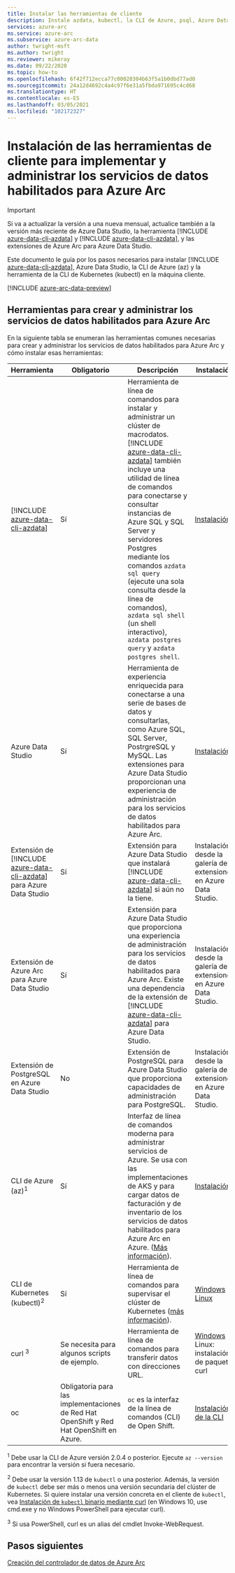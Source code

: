 ```yaml
---
title: Instalar las herramientas de cliente
description: Instale azdata, kubectl, la CLI de Azure, psql, Azure Data Studio (Insider) y la extensión ARC para Azure Data Studio
services: azure-arc
ms.service: azure-arc
ms.subservice: azure-arc-data
author: twright-msft
ms.author: twright
ms.reviewer: mikeray
ms.date: 09/22/2020
ms.topic: how-to
ms.openlocfilehash: 6f42f712ecca77c00020304b63f5a1b0dbd77ad0
ms.sourcegitcommit: 24a12d4692c4a4c97f6e31a5fbda971695c4cd68
ms.translationtype: HT
ms.contentlocale: es-ES
ms.lasthandoff: 03/05/2021
ms.locfileid: "102172327"
---
```

# <a name="install-client-tools-for-deploying-and-managing-azure-arc-enabled-data-services"></a>Instalación de las herramientas de cliente para implementar y administrar los servicios de datos habilitados para Azure Arc

> [!IMPORTANT]
> Si va a actualizar la versión a una nueva mensual, actualice también a la versión más reciente de Azure Data Studio, la herramienta [!INCLUDE [azure-data-cli-azdata](../../../includes/azure-data-cli-azdata.md)] y [!INCLUDE [azure-data-cli-azdata](../../../includes/azure-data-cli-azdata.md)], y las extensiones de Azure Arc para Azure Data Studio.

Este documento le guía por los pasos necesarios para instalar [!INCLUDE [azure-data-cli-azdata](../../../includes/azure-data-cli-azdata.md)], Azure Data Studio, la CLI de Azure (az) y la herramienta de la CLI de Kubernetes (kubectl) en la máquina cliente.

[!INCLUDE [azure-arc-data-preview](../../../includes/azure-arc-data-preview.md)]

## <a name="tools-for-creating-and-managing-azure-arc-enabled-data-services"></a>Herramientas para crear y administrar los servicios de datos habilitados para Azure Arc 

En la siguiente tabla se enumeran las herramientas comunes necesarias para crear y administrar los servicios de datos habilitados para Azure Arc y cómo instalar esas herramientas:

| Herramienta | Obligatorio | Descripción | Instalación |
|---|---|---|---|
| [!INCLUDE [azure-data-cli-azdata](../../../includes/azure-data-cli-azdata.md)] | Sí | Herramienta de línea de comandos para instalar y administrar un clúster de macrodatos. [!INCLUDE [azure-data-cli-azdata](../../../includes/azure-data-cli-azdata.md)] también incluye una utilidad de línea de comandos para conectarse y consultar instancias de Azure SQL y SQL Server y servidores Postgres mediante los comandos `azdata sql query` (ejecute una sola consulta desde la línea de comandos), `azdata sql shell` (un shell interactivo), `azdata postgres query` y `azdata postgres shell`. | [Instalación](/sql/azdata/install/deploy-install-azdata?toc=/azure/azure-arc/data/toc.json&bc=/azure/azure-arc/data/breadcrumb/toc.json) |
| Azure Data Studio | Sí | Herramienta de experiencia enriquecida para conectarse a una serie de bases de datos y consultarlas, como Azure SQL, SQL Server, PostrgreSQL y MySQL. Las extensiones para Azure Data Studio proporcionan una experiencia de administración para los servicios de datos habilitados para Azure Arc. | [Instalación](/sql/azure-data-studio/download-azure-data-studio) |
| Extensión de [!INCLUDE [azure-data-cli-azdata](../../../includes/azure-data-cli-azdata.md)] para Azure Data Studio | Sí | Extensión para Azure Data Studio que instalará [!INCLUDE [azure-data-cli-azdata](../../../includes/azure-data-cli-azdata.md)] si aún no la tiene.| Instalación desde la galería de extensiones en Azure Data Studio.|
| Extensión de Azure Arc para Azure Data Studio | Sí | Extensión para Azure Data Studio que proporciona una experiencia de administración para los servicios de datos habilitados para Azure Arc. Existe una dependencia de la extensión de [!INCLUDE [azure-data-cli-azdata](../../../includes/azure-data-cli-azdata.md)] para Azure Data Studio. | Instalación desde la galería de extensiones en Azure Data Studio.|
| Extensión de PostgreSQL en Azure Data Studio | No | Extensión de PostgreSQL para Azure Data Studio que proporciona capacidades de administración para PostgreSQL. | <!--{need link} [Install](../azure-data-studio/data-virtualization-extension.md) --> Instalación desde la galería de extensiones en Azure Data Studio.|
| CLI de Azure (az)<sup>1</sup> | Sí | Interfaz de línea de comandos moderna para administrar servicios de Azure. Se usa con las implementaciones de AKS y para cargar datos de facturación y de inventario de los servicios de datos habilitados para Azure Arc en Azure. ([Más información](/cli/azure/)). | [Instalación](/cli/azure/install-azure-cli) |
| CLI de Kubernetes (kubectl)<sup>2</sup> | Sí | Herramienta de línea de comandos para supervisar el clúster de Kubernetes ([más información](https://kubernetes.io/docs/tasks/tools/install-kubectl/)). | [Windows](https://kubernetes.io/docs/tasks/tools/install-kubectl/#install-with-powershell-from-psgallery) \| [Linux](https://kubernetes.io/docs/tasks/tools/install-kubectl/#install-using-native-package-management) |
| curl <sup>3</sup> | Se necesita para algunos scripts de ejemplo. | Herramienta de línea de comandos para transferir datos con direcciones URL. | [Windows](https://curl.haxx.se/windows/) \| Linux: instalación de paquete curl |
| oc | Obligatoria para las implementaciones de Red Hat OpenShift y Red Hat OpenShift en Azure. |`oc` es la interfaz de la línea de comandos (CLI) de Open Shift. | [Instalación de la CLI](https://docs.openshift.com/container-platform/4.4/cli_reference/openshift_cli/getting-started-cli.html#installing-the-cli)



<sup>1</sup> Debe usar la CLI de Azure versión 2.0.4 o posterior. Ejecute `az --version` para encontrar la versión si fuera necesario.

<sup>2</sup> Debe usar la versión 1.13 de `kubectl` o una posterior. Además, la versión de `kubectl` debe ser más o menos una versión secundaria del clúster de Kubernetes. Si quiere instalar una versión concreta en el cliente de `kubectl`, vea [Instalación de `kubectl` binario mediante curl](https://kubernetes.io/docs/tasks/tools/install-kubectl/#install-kubectl-binary-using-curl) (en Windows 10, use cmd.exe y no Windows PowerShell para ejecutar curl).

<sup>3</sup> Si usa PowerShell, curl es un alias del cmdlet Invoke-WebRequest.

## <a name="next-steps"></a>Pasos siguientes

[Creación del controlador de datos de Azure Arc](create-data-controller.md)